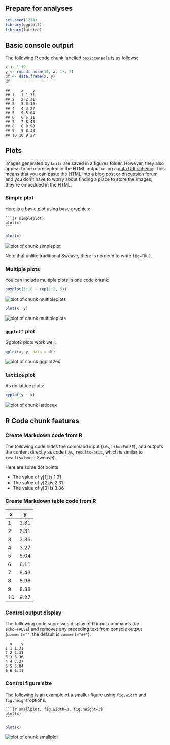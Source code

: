
## Prepare for analyses


```r
set.seed(1234)
library(ggplot2)
library(lattice)
```





## Basic console output
The following R code chunk labelled `basicconsole` is as follows:



```r
x <- 1:10
y <- round(rnorm(10, x, 1), 2)
df <- data.frame(x, y)
df
```



```
##     x    y
## 1   1 1.31
## 2   2 2.31
## 3   3 3.36
## 4   4 3.27
## 5   5 5.04
## 6   6 6.11
## 7   7 8.43
## 8   8 8.98
## 9   9 8.38
## 10 10 9.27
```




## Plots
Images generated by `knitr` are saved in a figures folder. However, they also appear to be represented in the HTML output using a [data URI scheme]( http://en.wikipedia.org/wiki/Data_URI_scheme). This means that you can paste the HTML into a blog post or discussion forum and you don't have to worry about finding a place to store the images; they're embedded in the HTML.

### Simple plot
Here is a basic plot using base graphics:

    ```{r simpleplot}
    plot(x)
    ```



```r
plot(x)
```

![plot of chunk simpleplot](figure/simpleplot.png) 


Note that unlike traditional Sweave, there is no need to write `fig=TRUE`.


### Multiple plots
You can include multiple plots in one code chunk:



```r
boxplot(1:10 ~ rep(1:2, 5))
```

![plot of chunk multipleplots](figure/multipleplots1.png) 

```r
plot(x, y)
```

![plot of chunk multipleplots](figure/multipleplots2.png) 


### `ggplot2` plot
Ggplot2 plots work well:



```r
qplot(x, y, data = df)
```

![plot of chunk ggplot2ex](figure/ggplot2ex.png) 


### `lattice` plot
As do lattice plots:



```r
xyplot(y ~ x)
```

![plot of chunk latticeex](figure/latticeex.png) 


## R Code chunk features
### Create Markdown code from R
The following code hides the command input (i.e., `echo=FALSE`), and outputs the content directly as code (i.e., `results=asis`, which is similar to `results=tex` in Sweave).

Here are some dot points

* The value of y[1] is 1.31
* The value of y[2] is 2.31
* The value of y[3] is 3.36


### Create Markdown table code from R
x | y
--- | ---
1 | 1.31
2 | 2.31
3 | 3.36
4 | 3.27
5 | 5.04
6 | 6.11
7 | 8.43
8 | 8.98
9 | 8.38
10 | 9.27



### Control output display
The folllowing code supresses display of R input commands (i.e., `echo=FALSE`)
and removes any preceding text from console output (`comment=""`; the default is `comment="##"`).



```
  x    y
1 1 1.31
2 2 2.31
3 3 3.36
4 4 3.27
5 5 5.04
6 6 6.11
```





### Control figure size
The following is an example of a smaller figure using `fig.width` and `fig.height` options.

    ```{r smallplot, fig.width=3, fig.height=3}
    plot(x)
    ```



```r
plot(x)
```

![plot of chunk smallplot](figure/smallplot.png) 

